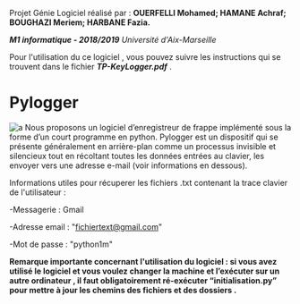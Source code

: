  Projet Génie Logiciel réalisé par :  **OUERFELLI Mohamed; HAMANE Achraf; BOUGHAZI Meriem; HARBANE Fazia.**

 _**M1 informatique - 2018/2019**_  _Université d'Aix-Marseille_
 
 Pour l'utilisation du ce logiciel , vous pouvez suivre les instructions qui se trouvent dans le fichier _**TP-KeyLogger.pdf**_ .
 
# Pylogger 
![a](https://user-images.githubusercontent.com/45729715/49702150-8a42e800-fbf5-11e8-9c71-318664333180.jpg)
Nous proposons  un logiciel d’enregistreur de frappe implémenté sous la forme d’un court programme en python.
Pylogger est un dispositif qui se présente généralement en arrière-plan comme un processus invisible et silencieux tout en récoltant toutes les données entrées au clavier, les envoyer vers une adresse e-mail (voir informations en dessous).


Informations utiles pour récuperer les fichiers .txt contenant la trace clavier de l'utilisateur :

  -Messagerie : Gmail  

  -Adresse email : "fichiertext@gmail.com"

  -Mot de passe :  "python1m"


**Remarque  importante concernant l'utilisation du logiciel : si vous avez utilisé le logiciel et vous voulez changer la machine et l’exécuter sur un autre ordinateur , il faut obligatoirement ré-exécuter “initialisation.py” pour mettre à jour les chemins des fichiers et des dossiers .**
